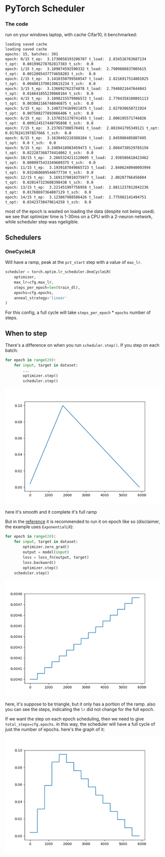 # PyTorch Scheduler

### The code
run on your windows laptop, with cache Cifar10, it benchmarked:
```
loading saved cache
loading saved cache
epochs: 15, batches: 391
epoch: 0/15 t_ep:  3.1730058193206787 t_load:  2.834516763687134 t_opt:  0.001996278762817383 t_sch:  0.0
epoch: 1/15 t_ep:  3.109074592590332 t_load:  2.7909886837005615 t_opt:  0.0012085437774658203 t_sch:  0.0
epoch: 2/15 t_ep:  3.1410350799560547 t_load:  2.8216917514801025 t_opt:  0.0040013790130615234 t_sch:  0.0
epoch: 3/15 t_ep:  3.136692762374878 t_load:  2.7940821647644043 t_opt:  0.016641855239868164 t_sch:  0.0
epoch: 4/15 t_ep:  3.1098215579986572 t_load:  2.7704358100891113 t_opt:  0.003002166748046875 t_sch:  0.0
epoch: 5/15 t_ep:  3.1487274169921875 t_load:  2.827030658721924 t_opt:  0.007508277893066406 t_sch:  0.0
epoch: 6/15 t_ep:  3.1370251178741455 t_load:  2.800105571746826 t_opt:  0.009124517440795898 t_sch:  0.0
epoch: 7/15 t_ep:  3.237657308578491 t_load:  2.881941795349121 t_opt:  0.0176241397857666 t_sch:  0.0
epoch: 8/15 t_ep:  3.1630492210388184 t_load:  2.845980405807495 t_opt:  0.0 t_sch:  0.0
epoch: 9/15 t_ep:  3.2489418983459473 t_load:  2.8684730529785156 t_opt:  0.022287368774414062 t_sch:  0.0
epoch: 10/15 t_ep:  3.2665324211120605 t_load:  2.936586618423462 t_opt:  0.0009975433349609375 t_sch:  0.0
epoch: 11/15 t_ep:  3.1939187049865723 t_load:  2.8406240940093994 t_opt:  0.032460689544677734 t_sch:  0.0
epoch: 12/15 t_ep:  3.1691370010375977 t_load:  2.80287766456604 t_opt:  0.020147323608398438 t_sch:  0.0
epoch: 13/15 t_ep:  3.221451997756958 t_load:  2.8811237812042236 t_opt:  0.01760697364807129 t_sch:  0.0
epoch: 14/15 t_ep:  3.123867988586426 t_load:  2.775982141494751 t_opt:  0.03423738479614258 t_sch:  0.0
```
most of the epoch is wasted on loading the data (despite not being used). we see that optimizer time is 1-30ms on a CPU with a 2-neuron network, while scheduler step was ngeligible.

## Schedulers

### OneCycleLR
Will have a ramp, peak at the `pct_start` step with a value of `max_lr`. 
```python
scheduler = torch.optim.lr_scheduler.OneCycleLR(
    optimizer,
    max_lr=cfg.max_lr,
    steps_per_epoch=len(train_dl),
    epochs=cfg.epochs,
    anneal_strategy='linear'
)
```
For this config, a full cycle will take `steps_per_epoch` * `epochs` number of steps.


## When to step
There's a difference on when you run `scheduler.step()`. If you step on each batch:
```python
for epoch in range(20):
    for input, target in dataset:
        ...
        optimizer.step()
        scheduler.step()
```
![image](scheduler_step_on_batch.png)

here it's smooth and it complete it's full ramp

But in the [reference](https://pytorch.org/docs/stable/optim.html#how-to-adjust-learning-rate) it is recommended to run it on epoch like so (disclaimer, the example uses `ExponentialLR`):
```python
for epoch in range(20):
    for input, target in dataset:
        optimizer.zero_grad()
        output = model(input)
        loss = loss_fn(output, target)
        loss.backward()
        optimizer.step()
    scheduler.step()
```
![image](scheduler_step_on_epoch.png)

here, it's suppose to be triangle, but it only has a portion of the ramp. also you can see the steps, indicating the `lr` did not change for the full epoch.

If we want the step on each epoch scheduling, then we need to give `total_steps=cfg.epochs`. in this way, the scheduler will have a full cycle of just the number of epochs. here's the graph of it:

![image](scheduler_step_on_epoch_fix.png)